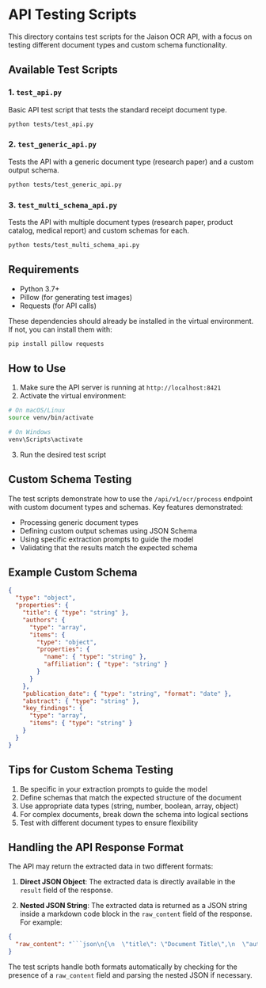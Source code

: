 # API Testing Scripts

This directory contains test scripts for the Jaison OCR API, with a focus on testing different document types and custom schema functionality.

## Available Test Scripts

### 1. `test_api.py`

Basic API test script that tests the standard receipt document type.

```bash
python tests/test_api.py
```

### 2. `test_generic_api.py`

Tests the API with a generic document type (research paper) and a custom output schema.

```bash
python tests/test_generic_api.py
```

### 3. `test_multi_schema_api.py`

Tests the API with multiple document types (research paper, product catalog, medical report) and custom schemas for each.

```bash
python tests/test_multi_schema_api.py
```

## Requirements

- Python 3.7+
- Pillow (for generating test images)
- Requests (for API calls)

These dependencies should already be installed in the virtual environment. If not, you can install them with:

```bash
pip install pillow requests
```

## How to Use

1. Make sure the API server is running at `http://localhost:8421`
2. Activate the virtual environment:

```bash
# On macOS/Linux
source venv/bin/activate

# On Windows
venv\Scripts\activate
```

3. Run the desired test script

## Custom Schema Testing

The test scripts demonstrate how to use the `/api/v1/ocr/process` endpoint with custom document types and schemas. Key features demonstrated:

- Processing generic document types
- Defining custom output schemas using JSON Schema
- Using specific extraction prompts to guide the model
- Validating that the results match the expected schema

## Example Custom Schema

```json
{
  "type": "object",
  "properties": {
    "title": { "type": "string" },
    "authors": {
      "type": "array",
      "items": {
        "type": "object",
        "properties": {
          "name": { "type": "string" },
          "affiliation": { "type": "string" }
        }
      }
    },
    "publication_date": { "type": "string", "format": "date" },
    "abstract": { "type": "string" },
    "key_findings": {
      "type": "array",
      "items": { "type": "string" }
    }
  }
}
```

## Tips for Custom Schema Testing

1. Be specific in your extraction prompts to guide the model
2. Define schemas that match the expected structure of the document
3. Use appropriate data types (string, number, boolean, array, object)
4. For complex documents, break down the schema into logical sections
5. Test with different document types to ensure flexibility

## Handling the API Response Format

The API may return the extracted data in two different formats:

1. **Direct JSON Object**: The extracted data is directly available in the `result` field of the response.

2. **Nested JSON String**: The extracted data is returned as a JSON string inside a markdown code block in the `raw_content` field of the response. For example:

````json
{
  "raw_content": "```json\n{\n  \"title\": \"Document Title\",\n  \"authors\": [...]\n}\n```"
}
````

The test scripts handle both formats automatically by checking for the presence of a `raw_content` field and parsing the nested JSON if necessary.
